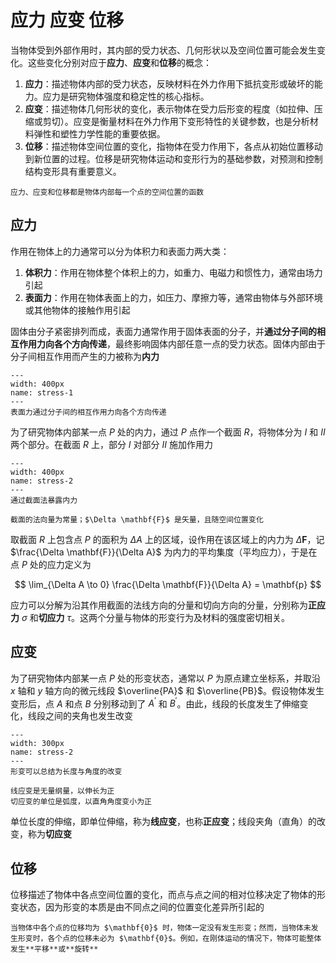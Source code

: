 # 应力 应变 位移

当物体受到外部作用时，其内部的受力状态、几何形状以及空间位置可能会发生变化。这些变化分别对应于**应力**、**应变**和**位移**的概念：

1. **应力**：描述物体内部的受力状态，反映材料在外力作用下抵抗变形或破坏的能力。应力是研究物体强度和稳定性的核心指标。
2. **应变**：描述物体几何形状的变化，表示物体在受力后形变的程度（如拉伸、压缩或剪切）。应变是衡量材料在外力作用下变形特性的关键参数，也是分析材料弹性和塑性力学性能的重要依据。
3. **位移**：描述物体空间位置的变化，指物体在受力作用下，各点从初始位置移动到新位置的过程。位移是研究物体运动和变形行为的基础参数，对预测和控制结构变形具有重要意义。

```{note}
应力、应变和位移都是物体内部每一个点的空间位置的函数
```

## 应力

作用在物体上的力通常可以分为体积力和表面力两大类：

1. **体积力**：作用在物体整个体积上的力，如重力、电磁力和惯性力，通常由场力引起
2. **表面力**：作用在物体表面上的力，如压力、摩擦力等，通常由物体与外部环境或其他物体的接触作用引起

固体由分子紧密排列而成，表面力通常作用于固体表面的分子，并**通过分子间的相互作用力向各个方向传递**，最终影响固体内部任意一点的受力状态。固体内部由于分子间相互作用而产生的力被称为**内力**

```{figure} ../../images/chap1/stress-1.png
---
width: 400px
name: stress-1
---
表面力通过分子间的相互作用力向各个方向传递
```

为了研究物体内部某一点 $P$ 处的内力，通过 $P$ 点作一个截面 $R$，将物体分为 $I$ 和 $II$ 两个部分。在截面 $R$ 上，部分 $I$ 对部分 $II$ 施加作用力

```{figure} ../../images/chap1/stress-2.png
---
width: 400px
name: stress-2
---
通过截面法暴露内力
```

```{margin}
截面的法向量为常量；$\Delta \mathbf{F}$ 是矢量，且随空间位置变化
```

取截面 $R$ 上包含点 $P$ 的面积为 $\Delta A$ 上的区域，设作用在该区域上的内力为 $\Delta \mathbf{F}$，记 $\frac{\Delta \mathbf{F}}{\Delta A}$ 为内力的平均集度（平均应力），于是在点 $P$ 处的应力定义为

$$
\lim_{\Delta A \to 0} \frac{\Delta \mathbf{F}}{\Delta A} = \mathbf{p}
$$


应力可以分解为沿其作用截面的法线方向的分量和切向方向的分量，分别称为**正应力** $\sigma$ 和**切应力** $\tau$。这两个分量与物体的形变行为及材料的强度密切相关。

## 应变
为了研究物体内部某一点 $P$ 处的形变状态，通常以 $P$ 为原点建立坐标系，并取沿 $x$ 轴和 $y$ 轴方向的微元线段 $\overline{PA}$ 和 $\overline{PB}$。假设物体发生变形后，点 $A$ 和点 $B$ 分别移动到了 $A^{'}$ 和 $B^{'}$。由此，线段的长度发生了伸缩变化，线段之间的夹角也发生改变

```{figure} ../../images/chap1/strain-1.png
---
width: 300px
name: stress-2
---
形变可以总结为长度与角度的改变
```

```{margin}
线应变是无量纲量，以伸长为正  
切应变的单位是弧度，以直角角度变小为正
```

单位长度的伸缩，即单位伸缩，称为**线应变**，也称**正应变**；线段夹角（直角）的改变，称为**切应变**

## 位移

位移描述了物体中各点空间位置的变化，而点与点之间的相对位移决定了物体的形变状态，因为形变的本质是由不同点之间的位置变化差异所引起的

```{note}
当物体中各个点的位移均为 $\mathbf{0}$ 时，物体一定没有发生形变；然而，当物体未发生形变时，各个点的位移未必为 $\mathbf{0}$。例如，在刚体运动的情况下，物体可能整体发生**平移**或**旋转**
```
